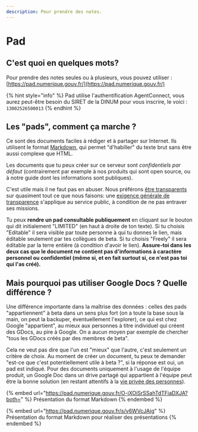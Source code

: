 ```yaml
---
description: Pour prendre des notes.
---
```


# Pad

## C'est quoi en quelques mots?

Pour prendre des notes seules ou à plusieurs, vous pouvez utiliser : [https://pad.numerique.gouv.fr/](https://pad.numerique.gouv.fr/)

{% hint style="info" %}
Pad utilise l'authentification AgentConnect, vous aurez peut-être besoin du SIRET de la DINUM pour vous inscrire, le voici : `13002526500013`
{% endhint %}

## Les "pads", comment ça marche ?

Ce sont des documents faciles à rédiger et à partager sur Internet. Ils utilisent le format [Markdown](https://fr.wikipedia.org/wiki/Markdown), qui permet "d'habiller" du texte brut sans être aussi complexe que HTML.

Les documents que tu peux créer sur ce serveur sont _confidentiels par défaut_ (contrairement par exemple à nos produits qui sont open source, ou à notre guide dont les informations sont publiques).

C'est utile mais il ne faut pas en abuser. Nous préférons [être transparents](https://guides.etalab.gouv.fr/juridique/opendata/#qu-est-ce-que-l-open-data) sur quasiment tout ce que nous faisons: une [exigence générale de transparence](https://www.conseil-etat.fr/actualites/discours-et-interventions/transparence-et-efficacite-de-l-action-publique) s'applique au service public, à condition de ne pas entraver ses missions.

Tu peux **rendre un pad consultable publiquement** en cliquant sur le bouton qui dit initialement "LIMITED" (en haut à droite de ton texte). Si tu choisis "Editable" il sera visible par toute personne à qui tu donnes le lien, mais éditable seulement par tes collègues de beta. Si tu choisis "Freely" il sera éditable par la terre entière (à condition d'avoir le lien). **Assure-toi dans les deux cas que le document ne contient pas d'informations à caractère personnel ou confidentiel (même si, et en fait surtout si, ce n'est pas toi qui l'as créé).**

## Mais pourquoi pas utiliser Google Docs ? Quelle différence ?

Une différence importante dans la maîtrise des données : celles des pads "appartiennent" à beta dans un sens plus fort (on a toute la base sous la main, on peut la backuper, éventuellement l'explorer), ce qui est chez Google "appartient", au mieux aux personnes à titre individuel qui créent des GDocs, au pire à Google. On a aucun moyen par exemple de chercher "tous les GDocs créés par des membres de beta".

Cela ne veut pas dire que l'un est "mieux" que l'autre, c'est seulement un critère de choix. Au moment de créer un document, tu peux te demander "est-ce que c'est potentiellement utile à beta ?", si la réponse est oui, un pad est indiqué. Pour des documents uniquement à l'usage de l'équipe produit, un Google Doc dans un drive partagé qui appartient à l'équipe peut être la bonne solution (en restant attentifs à la [vie privée des personnes](https://github.com/betagouv/doc.incubateur.net-communaute/tree/5d2700237a9d080612a23b44eb159ea770a3310b/communaute/outils/guide-rgpd-et-securite/README.md)).

{% embed url="https://pad.numerique.gouv.fr/O-jXOiSrSSahTdTFiaDXJA?both=" %}
Présentation du format Markdown
{% endembed %}

{% embed url="https://pad.numerique.gouv.fr/s/v6WVcJAig" %}
Présentation du format Markdown pour réaliser des présentations
{% endembed %}
